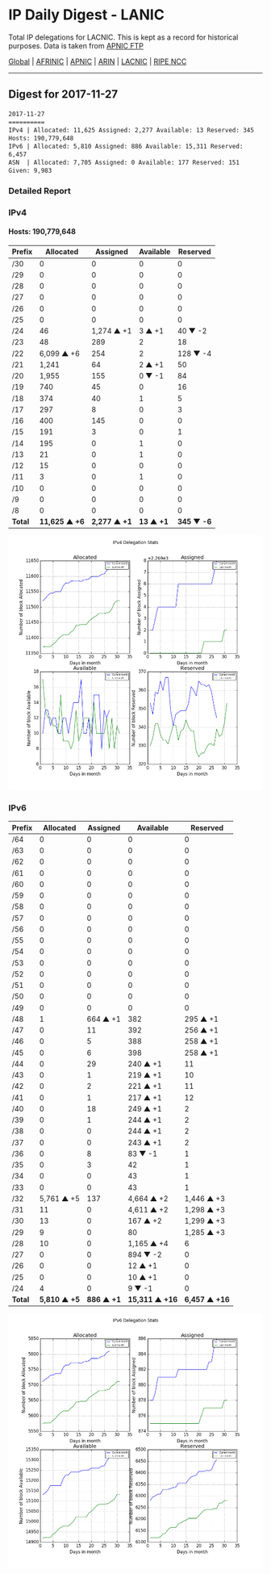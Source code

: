 # IP Daily Digest - LANIC

Total IP delegations for LACNIC. This is kept as a record for historical purposes. Data is taken from [APNIC FTP](https://ftp.apnic.net/)

[Global](https://github.com/csmets/IP-Daily-Digest) | [AFRINIC](https://github.com/csmets/IP-Daily-Digest/tree/master/archives/AFRINIC) | [APNIC](https://github.com/csmets/IP-Daily-Digest/tree/master/archives/APNIC) | [ARIN](https://github.com/csmets/IP-Daily-Digest/tree/master/archives/ARIN) | [LACNIC](https://github.com/csmets/IP-Daily-Digest/tree/master/archives/LACNIC) | [RIPE NCC](https://github.com/csmets/IP-Daily-Digest/tree/master/archives/RIPE_NCC)

---

## Digest for 2017-11-27
```
2017-11-27
==========
IPv4 | Allocated: 11,625 Assigned: 2,277 Available: 13 Reserved: 345 Hosts: 190,779,648
IPv6 | Allocated: 5,810 Assigned: 886 Available: 15,311 Reserved: 6,457
ASN  | Allocated: 7,705 Assigned: 0 Available: 177 Reserved: 151 Given: 9,983
```

### Detailed Report

### IPv4

#### Hosts: **190,779,648**

| Prefix | Allocated | Assigned | Available | Reserved |
| ----- | ----- | ----- | ----- | ----- |
| /30 | 0 | 0 | 0 | 0 |
| /29 | 0 | 0 | 0 | 0 |
| /28 | 0 | 0 | 0 | 0 |
| /27 | 0 | 0 | 0 | 0 |
| /26 | 0 | 0 | 0 | 0 |
| /25 | 0 | 0 | 0 | 0 |
| /24 | 46 | 1,274 ▲ +1 | 3 ▲ +1 | 40 ▼ -2 |
| /23 | 48 | 289 | 2 | 18 |
| /22 | 6,099 ▲ +6 | 254 | 2 | 128 ▼ -4 |
| /21 | 1,241 | 64 | 2 ▲ +1 | 50 |
| /20 | 1,955 | 155 | 0 ▼ -1 | 84 |
| /19 | 740 | 45 | 0 | 16 |
| /18 | 374 | 40 | 1 | 5 |
| /17 | 297 | 8 | 0 | 3 |
| /16 | 400 | 145 | 0 | 0 |
| /15 | 191 | 3 | 0 | 1 |
| /14 | 195 | 0 | 1 | 0 |
| /13 | 21 | 0 | 1 | 0 |
| /12 | 15 | 0 | 0 | 0 |
| /11 | 3 | 0 | 1 | 0 |
| /10 | 0 | 0 | 0 | 0 |
| /9 | 0 | 0 | 0 | 0 |
| /8 | 0 | 0 | 0 | 0 |
| **Total** | **11,625 ▲ +6** | **2,277 ▲ +1** | **13 ▲ +1** | **345 ▼ -6** |

![ipv4-stats](ipv4-figure.png)

### IPv6

| Prefix | Allocated | Assigned | Available | Reserved |
| ----- | ----- | ----- | ----- | ----- |
| /64 | 0 | 0 | 0 | 0 |
| /63 | 0 | 0 | 0 | 0 |
| /62 | 0 | 0 | 0 | 0 |
| /61 | 0 | 0 | 0 | 0 |
| /60 | 0 | 0 | 0 | 0 |
| /59 | 0 | 0 | 0 | 0 |
| /58 | 0 | 0 | 0 | 0 |
| /57 | 0 | 0 | 0 | 0 |
| /56 | 0 | 0 | 0 | 0 |
| /55 | 0 | 0 | 0 | 0 |
| /54 | 0 | 0 | 0 | 0 |
| /53 | 0 | 0 | 0 | 0 |
| /52 | 0 | 0 | 0 | 0 |
| /51 | 0 | 0 | 0 | 0 |
| /50 | 0 | 0 | 0 | 0 |
| /49 | 0 | 0 | 0 | 0 |
| /48 | 1 | 664 ▲ +1 | 382 | 295 ▲ +1 |
| /47 | 0 | 11 | 392 | 256 ▲ +1 |
| /46 | 0 | 5 | 388 | 258 ▲ +1 |
| /45 | 0 | 6 | 398 | 258 ▲ +1 |
| /44 | 0 | 29 | 240 ▲ +1 | 11 |
| /43 | 0 | 1 | 219 ▲ +1 | 10 |
| /42 | 0 | 2 | 221 ▲ +1 | 11 |
| /41 | 0 | 1 | 217 ▲ +1 | 12 |
| /40 | 0 | 18 | 249 ▲ +1 | 2 |
| /39 | 0 | 1 | 244 ▲ +1 | 2 |
| /38 | 0 | 0 | 244 ▲ +1 | 2 |
| /37 | 0 | 0 | 243 ▲ +1 | 2 |
| /36 | 0 | 8 | 83 ▼ -1 | 1 |
| /35 | 0 | 3 | 42 | 1 |
| /34 | 0 | 0 | 43 | 1 |
| /33 | 0 | 0 | 43 | 1 |
| /32 | 5,761 ▲ +5 | 137 | 4,664 ▲ +2 | 1,446 ▲ +3 |
| /31 | 11 | 0 | 4,611 ▲ +2 | 1,298 ▲ +3 |
| /30 | 13 | 0 | 167 ▲ +2 | 1,299 ▲ +3 |
| /29 | 9 | 0 | 80 | 1,285 ▲ +3 |
| /28 | 10 | 0 | 1,165 ▲ +4 | 6 |
| /27 | 0 | 0 | 894 ▼ -2 | 0 |
| /26 | 0 | 0 | 12 ▲ +1 | 0 |
| /25 | 0 | 0 | 10 ▲ +1 | 0 |
| /24 | 4 | 0 | 9 ▼ -1 | 0 |
| **Total** | **5,810 ▲ +5** | **886 ▲ +1** | **15,311 ▲ +16** | **6,457 ▲ +16** |

![ipv6-stats](ipv6-figure.png)